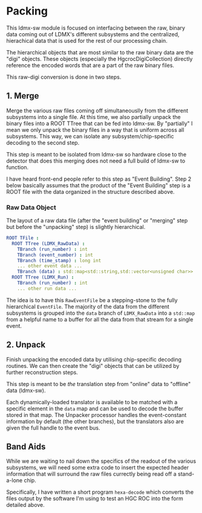 # Packing

This ldmx-sw module is focused on interfacing between the raw, binary data coming out of LDMX's different subsystems 
and the centralized, hierachical data that is used for the rest of our processing chain.

The hierarchical objects that are most similar to the raw binary data are the "digi" objects.
These objects (especially the HgcrocDigiCollection) directly reference the encoded words that are a part of the raw binary files.

This raw-digi conversion is done in two steps.

## 1. Merge
Merge the various raw files coming off simultaneouslly from the different subsystems into a single file. 
At this time, we also partially unpack the binary files into a ROOT TTree that can be fed into ldmx-sw.
By "partially" I mean we only unpack the binary files in a way that is uniform across all subsystems.
This way, we can isolate any subsystem/chip-specific decoding to the second step.

This step is meant to be isolated from ldmx-sw so hardware close to the detector that does
this merging does not need a full build of ldmx-sw to function.

I have heard front-end people refer to this step as "Event Building".
Step 2 below basically assumes that the product of the "Event Building" step is a ROOT
file with the data organized in the structure described above.

### Raw Data Object
The layout of a raw data file (after the "event building" or "merging" step but before the "unpacking" step)
is slightly hierarchical.

```yaml
ROOT TFile :
  ROOT TTree (LDMX_RawData) :
    TBranch (run_number) : int
    TBranch (event_number) : int
    TBranch (time_stamp) : long int
    ... other event data ...
    TBranch (data) : std::map<std::string,std::vector<unsigned char>>
  ROOT TTree (LDMX_Run) :
    TBranch (run_number) : int
    ... other run data ...
```

The idea is to have this `RawEventFile` be a stepping-stone to the fully hierarchical `EventFile`.
The majority of the data from the different subsystems is grouped into the `data` branch of `LDMX_RawData`
into a `std::map` from a helpful name to a buffer for all the data from that stream for a single event.

## 2. Unpack
Finish unpacking the encoded data by utilising chip-specific decoding routines.
We can then create the "digi" objects that can be utilized by further reconstruction steps.

This step is meant to be _the_ translation step from "online" data to "offline" data (ldmx-sw).

Each dynamically-loaded translator is available to be matched with a specific element in the `data`
map and can be used to decode the buffer stored in that map. The Unpacker processor handles the
event-constant information by default (the other branches), but the translators also are given the full
handle to the event bus.

## Band Aids
While we are waiting to nail down the specifics of the readout of the various subsystems,
we will need some extra code to insert the expected header information that will surround
the raw files currectly being read off a stand-a-lone chip.

Specifically, I have written a short program `hexa-decode` which converts the files output
by the software I'm using to test an HGC ROC into the form detailed above.
